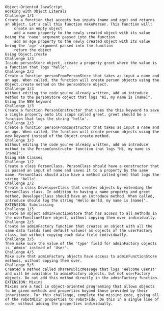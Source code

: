 
    Object-Oriented JavaScript
    Working with Object Literals
    Challenge 1/1
    Create a function that accepts two inputs (name and age) and returns an object. Let's call this function makePerson. This function will:
        create an empty object
        add a name property to the newly created object with its value being the 'name' argument passed into the function
        add an age property to the newly created object with its value being the 'age' argument passed into the function
        return the object
    Using Object.create
    Challenge 1/3
    Inside personStore object, create a property greet where the value is a function that logs "hello".
    Challenge 2/3
    Create a function personFromPersonStore that takes as input a name and an age. When called, the function will create person objects using the Object.create method on the personStore object.
    Challenge 3/3
    Without editing the code you've already written, add an introduce method to the personStore object that logs "Hi, my name is [name]".
    Using the NEW keyword
    Challenge 1/3
    Create a function PersonConstructor that uses the this keyword to save a single property onto its scope called greet. greet should be a function that logs the string 'hello'.
    Challenge 2/3
    Create a function personFromConstructor that takes as input a name and an age. When called, the function will create person objects using the new keyword instead of the Object.create method.
    Challenge 3/3
    Without editing the code you've already written, add an introduce method to the PersonConstructor function that logs "Hi, my name is [name]".
    Using ES6 Classes
    Challenge 1/2
    Create a class PersonClass. PersonClass should have a constructor that is passed an input of name and saves it to a property by the same name. PersonClass should also have a method called greet that logs the string 'hello'.
    Challenge 2/2
    Create a class DeveloperClass that creates objects by extending the PersonClass class. In addition to having a name property and greet method, DeveloperClass should have an introduce method. When called, introduce should log the string 'Hello World, my name is [name]'.
    EXTENSION: Subclassing
    Challenge 1/5
    Create an object adminFunctionStore that has access to all methods in the userFunctionStore object, without copying them over individually.
    Challenge 2/5
    Create an adminFactory function that creates an object with all the same data fields (and default values) as objects of the userFactory class, but without copying each data field individually.
    Challenge 3/5
    Then make sure the value of the 'type' field for adminFactory objects is 'Admin' instead of 'User'.
    Challenge 4/5
    Make sure that adminFactory objects have access to adminFunctionStore methods, without copying them over.
    Challenge 5/5
    Created a method called sharePublicMessage that logs 'Welcome users!' and will be available to adminFactory objects, but not userFactory objects. Do not add this method directly in the adminFactory function.
    EXTENSION: Mixins
    Mixins are a tool in object-oriented programming that allows objects to be given methods and properties beyond those provided by their inheritance. For this challenge, complete the missing code, giving all of the robotMixin properties to robotFido. Do this in a single line of code, without adding the properties individually.
